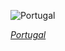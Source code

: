 
![Portugal](https://www.gstatic.com/prettyearth/assets/full/1540.jpg)

*[Portugal](https://www.google.com/maps/@37.115784,-7.62704,20z/data=!3m1!1e3)*
